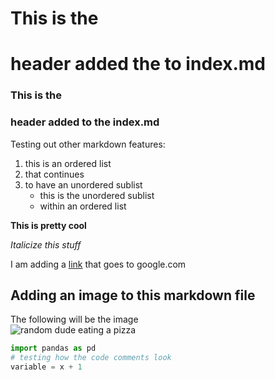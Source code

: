 # This is the <H1> header added the to index.md 
 
### This is the <H3> header added to the index.md 
  
Testing out other markdown features:
  1. this is an ordered list 
  2. that continues
  3. to have an unordered sublist 
      - this is the unordered sublist 
      - within an ordered list 
 
 **This is pretty cool**
 
 *Italicize this stuff*
  
 I am adding a [link](https://google.com) that goes to google.com

 
 ## Adding an image to this markdown file 
 
 The following will be the image </br>
 ![random dude eating a pizza](https://edit.co.uk/uploads/2016/12/Image-2-Alternatives-to-stock-photography-Thinkstock.jpg)

 
 ```python
 import pandas as pd 
 # testing how the code comments look
 variable = x + 1 
 ```
